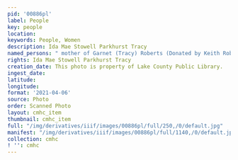 ```yaml
---
pid: '00886pl'
label: People
key: people
location: 
keywords: People, Women
description: Ida Mae Stowell Parkhurst Tracy
named_persons: " mother of Garnet (Tracy) Roberts (Donated by Keith Roberts)"
rights: Ida Mae Stowell Parkhurst Tracy
creation_date: This photo is property of Lake County Public Library.
ingest_date: 
latitude: 
longitude: 
format: '2021-04-06'
source: Photo
order: Scanned Photo
layout: cmhc_item
thumbnail: cmhc_item
full: "/img/derivatives/iiif/images/00886pl/full/250,/0/default.jpg"
manifest: "/img/derivatives/iiif/images/00886pl/full/1140,/0/default.jpg"
collection: cmhc
! '': cmhc
---
```

